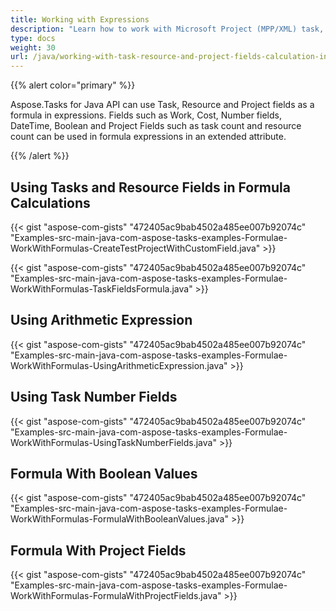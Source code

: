 ```yaml
---
title: Working with Expressions
description: "Learn how to work with Microsoft Project (MPP/XML) task, resource, and project field using Aspose.Tasks for Java."
type: docs
weight: 30
url: /java/working-with-task-resource-and-project-fields-calculation-in-expressions/
---
```


{{% alert color="primary" %}}

Aspose.Tasks for Java API can use Task, Resource and Project fields as a formula in expressions. Fields such as Work, Cost, Number fields, DateTime, Boolean and Project Fields such as task count and resource count can be used in formula expressions in an extended attribute.

{{% /alert %}}

## **Using Tasks and Resource Fields in Formula Calculations**

{{< gist "aspose-com-gists" "472405ac9bab4502a485ee007b92074c" "Examples-src-main-java-com-aspose-tasks-examples-Formulae-WorkWithFormulas-CreateTestProjectWithCustomField.java" >}}

{{< gist "aspose-com-gists" "472405ac9bab4502a485ee007b92074c" "Examples-src-main-java-com-aspose-tasks-examples-Formulae-WorkWithFormulas-TaskFieldsFormula.java" >}}

## **Using Arithmetic Expression**
{{< gist "aspose-com-gists" "472405ac9bab4502a485ee007b92074c" "Examples-src-main-java-com-aspose-tasks-examples-Formulae-WorkWithFormulas-UsingArithmeticExpression.java" >}}

## **Using Task Number Fields**
{{< gist "aspose-com-gists" "472405ac9bab4502a485ee007b92074c" "Examples-src-main-java-com-aspose-tasks-examples-Formulae-WorkWithFormulas-UsingTaskNumberFields.java" >}}

## **Formula With Boolean Values**
{{< gist "aspose-com-gists" "472405ac9bab4502a485ee007b92074c" "Examples-src-main-java-com-aspose-tasks-examples-Formulae-WorkWithFormulas-FormulaWithBooleanValues.java" >}}

## **Formula With Project Fields**
{{< gist "aspose-com-gists" "472405ac9bab4502a485ee007b92074c" "Examples-src-main-java-com-aspose-tasks-examples-Formulae-WorkWithFormulas-FormulaWithProjectFields.java" >}}
